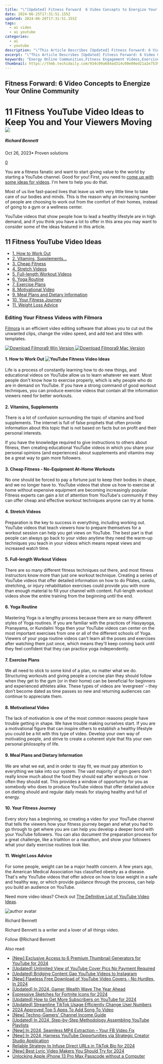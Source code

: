 ```yaml
---
title: "\"[Updated] Fitness Forward  6 Video Concepts to Energize Your Online Community\""
date: 2024-06-25T17:31:51.155Z
updated: 2024-06-26T17:31:51.155Z
tags:
  - ai video
  - ai youtube
categories:
  - ai
  - youtube
description: "\"This Article Describes [Updated] Fitness Forward: 6 Video Concepts to Energize Your Online Community\""
excerpt: "\"This Article Describes [Updated] Fitness Forward: 6 Video Concepts to Energize Your Online Community\""
keywords: "Energy Online Communities,Fitness Engagement Videos,Exercise Community Building,Wellness Web Content,Motivational Workout Vids,Healthy Lifestyle Videos,Digital Fitness Strategies"
thumbnail: https://thmb.techidaily.com/934c09a684ad314c00e00ed21a2e7539ae4858551b2266da80c837988bee503d.jpg
---
```


## Fitness Forward: 6 Video Concepts to Energize Your Online Community

# 11 Fitness YouTube Video Ideas to Keep You and Your Viewers Moving ![](https://images.wondershare.com/filmora/article-images/richard-bennett.jpg)

##### Richard Bennett

 Oct 26, 2023• Proven solutions

[0](#commentsBoxSeoTemplate)

You are a fitness fanatic and want to start giving value to the world by starting a YouTube channel. Good for you! First, you need to [come up with some ideas for videos](https://www.filmora.io/community-blog/how-to-come-up-with-better-youtube-video-ideas-391.html). I'm here to help you do that.

Most of us live fast-paced lives that leave us with very little time to take care of our bodies and minds. This is the reason why an increasing number of people are choosing to work out from the comfort of their homes, instead of going to a gym or a wellness center.

YouTube videos that show people how to lead a healthy lifestyle are in high demand, and if you think you have a lot to offer in this area you may want to consider some of the ideas featured in this article.

## 11 Fitness YouTube Video Ideas

* [1\. How to Work Out](#workout)
* [2\. Vitamins, Supplements...](#vitamins)
* [3. Cheap Fitness](#cheapfitness)
* [4\. Stretch Videos](#stretch)
* [5\. Full-length Workout Videos](#fulllength)
* [6\. Yoga Routine](#yoga)
* [7\. Exercise Plans](#exercise)
* [8\. Motivational Video](#motivational)
* [9\. Meal Plans and Dietary Information](#mealplan)
* [10\. Your Fitness Journey](#fitnessjourney)
* [11. Weight Loss Advice](#weightloss)

### Editing Your Fitness Videos with Filmora

[Filmora](https://tools.techidaily.com/wondershare/filmora/download/) is an efficient video editing software that allows you to cut out the unwanted clips, change the video speed, and add text and titles with templates.

[![Download Filmora9 Win Version](https://images.wondershare.com/filmora/guide/download-btn-win.jpg) ](https://tools.techidaily.com/wondershare/filmora/download/) [![Download Filmora9 Mac Version](https://images.wondershare.com/filmora/guide/download-btn-mac.jpg) ](https://tools.techidaily.com/wondershare/filmora/download/)

#### 1.  How to Work Out ![YouTube Fitness Video Ideas](https://images.wondershare.com/filmora/article-images/fitness-youtube-video-ideas.jpg)

Life is a process of constantly learning how to do new things, and educational videos on YouTube allow us to learn whatever we want. Most people don't know how to exercise properly, which is why people who do are in demand on YouTube. If you have a strong command of good workout techniques, you can produce exercise videos that contain all the information viewers need for better workouts.

#### 2.  Vitamins, Supplements

There is a lot of confusion surrounding the topic of vitamins and food supplements. The internet is full of false prophets that often provide information about this topic that is not based on facts but on profit and their personal interests.

If you have the knowledge required to give instructions to others about fitness, then creating educational YouTube videos in which you share your personal opinions (and experiences) about supplements and vitamins may be a great way to gain more followers.

#### 3.  Cheap Fitness - No-Equipment At-Home Workouts

No one should be forced to pay a fortune just to keep their bodies in shape, and we no longer have to. YouTube videos that show us how to exercise at home without expensive equipment are becoming increasingly popular. Fitness experts can gain a lot of attention from YouTube's community if they can offer cheap and effective workout techniques anyone can try at home.

#### 4.  Stretch Videos

Preparation is the key to success in everything, including working out. YouTube videos that teach viewers how to prepare themselves for a workout session can help you get views on YouTube. The best part is that people can always go back to your video anytime they need the warm-up techniques you teach in your videos which means repeat views and increased watch time.

#### 5.  Full-length Workout Videos

There are so many different fitness techniques out there, and most fitness instructors know more than just one workout technique. Creating a series of YouTube videos that offer detailed information on how to do Pilates, cardio, stretching, or injury rehabilitation exercises could provide you with more than enough material to fill your channel with content. Full-length workout videos show the entire training from the beginning until the end.

#### 6.  Yoga Routine

Mastering Yoga is a lengthy process because there are so many different styles of Yoga routines. If you are familiar with the practices of Hasyayoga, Pranayama, or Kundalini Yoga then your YouTube videos can center on the most important exercises from one or all of the different schools of Yoga. Viewers of your yoga routine videos can't learn all the poses and exercises after watching them just once, which means they'll keep coming back until they feel confident that they can practice yoga independently.

#### 7.  Exercise Plans

We all need to stick to some kind of a plan, no matter what we do. Structuring workouts and giving people a concise plan they should follow when they get to the gym (or in their home) can be beneficial for beginners and experienced athletes alike. These types of videos are ‘evergreen’ – they don’t become dated as time passes so new and returning audiences can continue to appreciate them.

#### 8.  Motivational Video

The lack of motivation is one of the most common reasons people have trouble getting in shape. We have trouble making ourselves start. If you are a motivational figure that can inspire others to establish a healthy lifestyle you could be a hit with this type of video. Develop your own way of motivating people, and strive to create a coherent style that fits your own personal philosophy of life.

#### 9.  Meal Plans and Dietary Information

We are what we eat, and in order to stay fit, we must pay attention to everything we take into our system. The vast majority of gym goers don’t really know much about the food they should eat after workouts or how often they should eat. This provides a window of opportunity for you as somebody who does to produce YouTube videos that offer detailed advice on dieting should and regular daily meals for staying healthy and full of energy.

#### 10.  Your Fitness Journey

Every story has a beginning, so creating a video for your YouTube channel that tells the viewers how your fitness journey began and what you had to go through to get where you are can help you develop a deeper bond with your YouTube followers. You can also document the preparation process for a great challenge, like a triathlon or a marathon, and show your followers what your daily exercise routines look like.

#### 11.  Weight Loss Advice

For some people, weight can be a major health concern. A few years ago, the American Medical Association has classified obesity as a disease. That's why YouTube videos that offer advice on how to lose weight in a safe and healthy way, or which provide guidance through the process, can help you build an audience on YouTube.

Need more video ideas? Check out [The Definitive List of YouTube Video Ideas](https://tools.techidaily.com/wondershare/filmora/download/).

![author avatar](https://images.wondershare.com/filmora/article-images/richard-bennett.jpg)

Richard Bennett

Richard Bennett is a writer and a lover of all things video.

Follow @Richard Bennett


<ins class="adsbygoogle"
     style="display:block"
     data-ad-format="autorelaxed"
     data-ad-client="ca-pub-7571918770474297"
     data-ad-slot="1223367746"></ins>



<ins class="adsbygoogle"
     style="display:block"
     data-ad-client="ca-pub-7571918770474297"
     data-ad-slot="8358498916"
     data-ad-format="auto"
     data-full-width-responsive="true"></ins>

<span class="atpl-alsoreadstyle">Also read:</span>
<div><ul>
<li><a href="https://youtube-tips.techidaily.com/xclusive-access-to-6-premium-thumbnail-generators-for-youtube-for-2024/"><u>[New] Exclusive Access to 6 Premium Thumbnail Generators for YouTube for 2024</u></a></li>
<li><a href="https://youtube-tips.techidaily.com/ed-unlimited-view-of-youtube-cover-pics-no-payment-required/"><u>[Updated] Unlimited View of YouTube Cover Pics  No Payment Required</u></a></li>
<li><a href="https://youtube-tips.techidaily.com/ed-bridging-content-gap-youtube-videos-to-instagram/"><u>[Updated] Bridging Content Gap  YouTube Videos to Instagram</u></a></li>
<li><a href="https://youtube-tips.techidaily.com/lawless-free-download-of-youtube-video-covers-no-hurdles-in-2024/"><u>[New] Flawless Free Download of YouTube Video Covers - No Hurdles, In 2024</u></a></li>
<li><a href="https://youtube-tips.techidaily.com/ed-in-2024-gamer-wealth-wave-the-year-ahead/"><u>[Updated] In 2024, Gamer Wealth Wave  The Year Ahead</u></a></li>
<li><a href="https://youtube-tips.techidaily.com/ssive-sketches-for-fortnite-icons-for-2024/"><u>Expressive Sketches for Fortnite Icons for 2024</u></a></li>
<li><a href="https://youtube-tips.techidaily.com/ed-how-to-get-more-subscribers-on-youtube-for-2024/"><u>[Updated] How to Get More Subscribers on YouTube for 2024</u></a></li>
<li><a href="https://some-skills.techidaily.com/updated-streamline-tiktok-usage-efficiently-change-user-numbers/"><u>[Updated] Streamline TikTok Usage  Efficiently Change User Numbers</u></a></li>
<li><a href="https://ai-editing-video.techidaily.com/2024-approved-top-5-apps-to-add-song-to-video/"><u>2024 Approved Top 5 Apps To Add Song To Video</u></a></li>
<li><a href="https://facebook-video-footage.techidaily.com/new-techno-gamers-channel-income-guide/"><u>[New] Techno-Gamers' Channel Income Guide</u></a></li>
<li><a href="https://youtube-web.techidaily.com/ed-in-2024-step-by-step-methodology-assembling-youtube-playlists/"><u>[Updated] In 2024, Step-by-Step Methodology  Assembling YouTube Playlists</u></a></li>
<li><a href="https://facebook-clips.techidaily.com/new-in-2024-seamless-mp4-extraction-your-fb-video-fix/"><u>[New] In 2024, Seamless MP4 Extraction – Your FB Video Fix</u></a></li>
<li><a href="https://eaxpv-info.techidaily.com/new-in-2024-harness-youtube-opportunities-via-strategic-creator-studio-application/"><u>[New] In 2024, Harness YouTube Opportunities via Strategic Creator Studio Application</u></a></li>
<li><a href="https://extra-support.techidaily.com/reliable-strategy-to-infuse-direct-urls-in-tiktok-bio-for-2024/"><u>Reliable Strategy to Infuse Direct URLs in TikTok Bio for 2024</u></a></li>
<li><a href="https://youtube-data.techidaily.com/est-lyric-video-makers-you-should-try-for-2024/"><u>[New] Best Lyric Video Makers You Should Try for 2024</u></a></li>
<li><a href="https://ios-unlock.techidaily.com/unlocking-apple-iphone-13-pro-max-passcode-without-a-computer-by-drfone-ios/"><u>Unlocking Apple iPhone 13 Pro Max Passcode without a Computer</u></a></li>
</ul></div>

